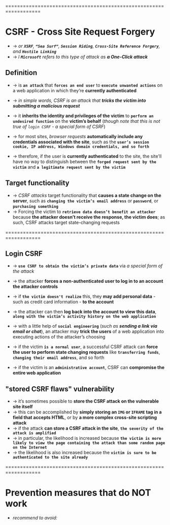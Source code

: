 ==================================================================
# CSRF - Cross Site Request Forgery
* -> _or **`XSRF`**, **`“Sea Surf”`**, **`Session Riding`**, **`Cross-Site Reference Forgery`**, and **`Hostile Linking`**_
* -> _l **`Microsoft`** refers to this type of attack as **a One-Click attack**_

## Definition
* -> is **`an attack`** that **`forces an end user`** to **`execute unwanted actions`** on a web application in which they’re **currently authenticated**
* -> _in simple words, CSRF is an attack that **tricks the victim into submitting a malicious request**_
* -> it **inherits the identity and privileges of the victim** to **`perform an undesired function`** on the **victim’s behalf** (_though note that this is not true of `login CSRF` - a special form of CSRF_)

* -> for most sites, _browser requests_ **automatically include any credentials associated with the site**, such as the **`user’s session cookie, IP address, Windows domain credentials, and so forth`**
* -> therefore, if the user is **currently authenticated** to the site, the site'll have no way to distinguish between the **`forged request sent by the victim`** and **`a legitimate request sent by the victim`**

## Target functionality 
* -> _CSRF attacks_ target functionality that **causes a state change on the server**, such as **`changing the victim’s email address`** or **`password`**, or **`purchasing something`**
* -> Forcing the victim to **`retrieve data doesn’t benefit an attacker`** because **the attacker doesn’t receive the response, the victim does**; as such, CSRF attacks target state-changing requests

==================================================================

## Login CSRF
* -> **`use CSRF to obtain the victim’s private data`** via _a special form of the attack_
* -> the attacker **forces a non-authenticated user to log in to an account the attacker controls**
* -> if **`the victim doesn't realize`** this, they **may add personal data** - such as credit card information - **to the account**
* -> the attacker can then **log back into the account to view this data**, **`along with the victim’s activity history on the web application`**

* -> with a little help of **`social engineering`** (_such as **sending a link via email or chat**_), an attacker may **trick the users** of a web application into executing actions of the attacker’s choosing

* -> if the victim **`is a normal user`**, a successful CSRF attack can **force the user to perform state changing requests** like **`transferring funds`**, **`changing their email address`**, and so forth
* -> if the victim is an **`administrative account`**, CSRF can **compromise the entire web application**

## "stored CSRF flaws" vulnerability
* -> it’s sometimes possible to **store the CSRF attack on the vulnerable site itself**
* -> this can be accomplished by **simply storing an `IMG` or `IFRAME` tag in a field that accepts HTML**, or by **a more complex cross-site scripting attack**
* -> if the attack **can store a CSRF attack in the site**, **`the severity of the attack is amplified`**
* -> in particular, the likelihood is increased because **`the victim is more likely to view the page containing the attack than some random page on the Internet`**
* -> the likelihood is also increased because the **`victim is sure to be authenticated to the site already`**

==================================================================
# Prevention measures that do NOT work
* _recommend to avoid:_

## 

